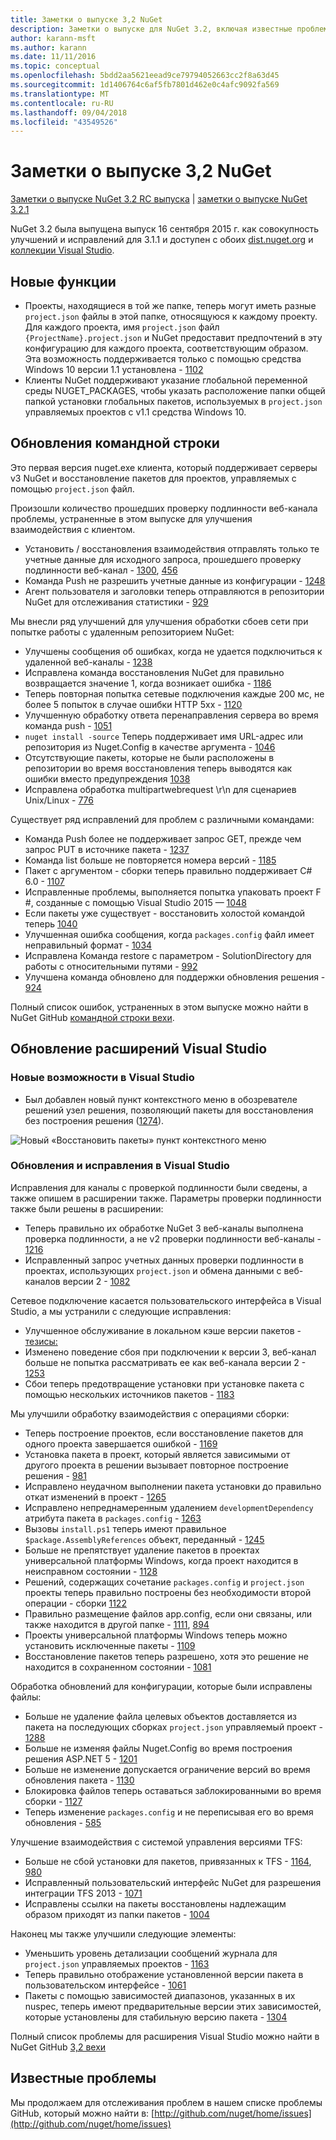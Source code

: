 ```yaml
---
title: Заметки о выпуске 3,2 NuGet
description: Заметки о выпуске для NuGet 3.2, включая известные проблемы, исправления ошибок, добавленные функции и запросы на изменение структуры.
author: karann-msft
ms.author: karann
ms.date: 11/11/2016
ms.topic: conceptual
ms.openlocfilehash: 5bdd2aa5621eead9ce79794052663cc2f8a63d45
ms.sourcegitcommit: 1d1406764c6af5fb7801d462e0c4afc9092fa569
ms.translationtype: MT
ms.contentlocale: ru-RU
ms.lasthandoff: 09/04/2018
ms.locfileid: "43549526"
---
```

# <a name="nuget-32-release-notes"></a>Заметки о выпуске 3,2 NuGet

[Заметки о выпуске NuGet 3.2 RC выпуска](../release-notes/nuget-3.2-RC.md) | [заметки о выпуске NuGet 3.2.1](../release-notes/nuget-3.2.1.md)

NuGet 3.2 была выпущена выпуск 16 сентября 2015 г. как совокупность улучшений и исправлений для 3.1.1 и доступен с обоих [dist.nuget.org](http://dist.nuget.org/index.html) и [коллекции Visual Studio](https://marketplace.visualstudio.com/items?itemName=NuGetTeam.NuGetPackageManagerforVisualStudio2015).

## <a name="new-features"></a>Новые функции

* Проекты, находящиеся в той же папке, теперь могут иметь разные `project.json` файлы в этой папке, относящуюся к каждому проекту.  Для каждого проекта, имя `project.json` файл `{ProjectName}.project.json` и NuGet предоставит предпочтений в эту конфигурацию для каждого проекта, соответствующим образом.  Эта возможность поддерживается только с помощью средства Windows 10 версии 1.1 установлена - [1102](https://github.com/NuGet/Home/issues/1102)
* Клиенты NuGet поддерживают указание глобальной переменной среды NUGET_PACKAGES, чтобы указать расположение папки общей папкой установки глобальных пакетов, используемых в `project.json` управляемых проектов с v1.1 средства Windows 10.

## <a name="command-line-updates"></a>Обновления командной строки

Это первая версия nuget.exe клиента, который поддерживает серверы v3 NuGet и восстановление пакетов для проектов, управляемых с помощью `project.json` файл.

Произошли количество прошедших проверку подлинности веб-канала проблемы, устраненные в этом выпуске для улучшения взаимодействия с клиентом.

* Установить / восстановления взаимодействия отправлять только те учетные данные для исходного запроса, прошедшего проверку подлинности веб-канал - [1300](https://github.com/NuGet/Home/issues/1300), [456](https://github.com/NuGet/Home/issues/456)
* Команда Push не разрешить учетные данные из конфигурации - [1248](https://github.com/NuGet/Home/issues/1248)
* Агент пользователя и заголовки теперь отправляются в репозитории NuGet для отслеживания статистики - [929](https://github.com/NuGet/Home/issues/929)

Мы внесли ряд улучшений для улучшения обработки сбоев сети при попытке работы с удаленным репозиторием NuGet:

* Улучшены сообщения об ошибках, когда не удается подключиться к удаленной веб-каналы - [1238](https://github.com/NuGet/Home/issues/1238)
* Исправлена команда восстановления NuGet для правильно возвращается значение 1, когда возникает ошибка - [1186](https://github.com/NuGet/Home/issues/1186)
* Теперь повторная попытка сетевые подключения каждые 200 мс, не более 5 попыток в случае ошибки HTTP 5xx - [1120](https://github.com/NuGet/Home/issues/1120)
* Улучшенную обработку ответа перенаправления сервера во время команда push - [1051](https://github.com/NuGet/Home/issues/1051)
* `nuget install -source` Теперь поддерживает имя URL-адрес или репозитория из Nuget.Config в качестве аргумента - [1046](https://github.com/NuGet/Home/issues/1046)
* Отсутствующие пакеты, которые не были расположены в репозитории во время восстановления теперь выводятся как ошибки вместо предупреждения [1038](https://github.com/NuGet/Home/issues/1038)
* Исправлена обработка multipartwebrequest \r\n для сценариев Unix/Linux - [776](https://github.com/NuGet/Home/issues/776)

Существует ряд исправлений для проблем с различными командами:

* Команда Push более не поддерживает запрос GET, прежде чем запрос PUT в источнике пакета - [1237](https://github.com/NuGet/Home/issues/1237)
* Команда list больше не повторяется номера версий - [1185](https://github.com/NuGet/Home/issues/1185)
* Пакет с аргументом - сборки теперь правильно поддерживает C# 6.0 - [1107](https://github.com/NuGet/Home/issues/1107)
* Исправленные проблемы, выполняется попытка упаковать проект F #, созданные с помощью Visual Studio 2015 — [1048](https://github.com/NuGet/Home/issues/1048)
* Если пакеты уже существует - восстановить холостой командой теперь [1040](https://github.com/NuGet/Home/issues/1040)
* Улучшенная ошибка сообщения, когда `packages.config` файл имеет неправильный формат - [1034](https://github.com/NuGet/Home/issues/1034)
* Исправлена Команда restore с параметром - SolutionDirectory для работы с относительными путями - [992](https://github.com/NuGet/Home/issues/992)
* Улучшена команда обновлено для поддержки обновления решения - [924](https://github.com/NuGet/Home/issues/924)

Полный список ошибок, устраненных в этом выпуске можно найти в NuGet GitHub [командной строки вехи](https://github.com/nuget/home/issues?utf8=%E2%9C%93&q=is%3Aissue+milestone%3A3.2.0-commandline+is%3Aclosed+-label%3AClosedAs%3ADuplicate).

## <a name="visual-studio-extension-updates"></a>Обновление расширений Visual Studio

### <a name="new-features-in-visual-studio"></a>Новые возможности в Visual Studio

* Был добавлен новый пункт контекстного меню в обозревателе решений узел решения, позволяющий пакеты для восстановления без построения решения ([1274](https://github.com/NuGet/Home/issues/1274)).

![Новый «Восстановить пакеты» пункт контекстного меню](./media/NuGet-3.2/newContextMenu.png)

### <a name="updates-and-fixes-in-visual-studio"></a>Обновления и исправления в Visual Studio

Исправления для каналы с проверкой подлинности были сведены, а также опишем в расширении также.  Параметры проверки подлинности также были решены в расширении:

* Теперь правильно их обработке NuGet 3 веб-каналы выполнена проверка подлинности, а не v2 проверки подлинности веб-каналы - [1216](https://github.com/NuGet/Home/issues/1216)
* Исправленный запрос учетных данных проверки подлинности в проектах, использующих `project.json` и обмена данными с веб-каналов версии 2 - [1082](https://github.com/NuGet/Home/issues/1082)

Сетевое подключение касается пользовательского интерфейса в Visual Studio, а мы устранили с следующие исправления:

* Улучшенное обслуживание в локальном кэше версии пакетов - [тезисы:](https://github.com/NuGet/Home/issues/1096)
* Изменено поведение сбоя при подключении к версии 3, веб-канал больше не попытка рассматривать ее как веб-канала версии 2 - [1253](https://github.com/NuGet/Home/issues/1253)
* Сбои теперь предотвращение установки при установке пакета с помощью нескольких источников пакетов - [1183](https://github.com/NuGet/Home/issues/1183)

Мы улучшили обработку взаимодействия с операциями сборки:

* Теперь построение проектов, если восстановление пакетов для одного проекта завершается ошибкой - [1169](https://github.com/NuGet/Home/issues/1169)
* Установка пакета в проект, который является зависимыми от другого проекта в решении вызывает повторное построение решения - [981](https://github.com/NuGet/Home/issues/981)
* Исправлено неудачном выполнении пакета установки до правильно откат изменений в проект - [1265](https://github.com/NuGet/Home/issues/1265)
* Исправлено непреднамеренным удалением `developmentDependency` атрибута пакета в `packages.config`  -  [1263](https://github.com/NuGet/Home/issues/1263)
* Вызовы `install.ps1` теперь имеют правильное `$package.AssemblyReferences` объект, переданный - [1245](https://github.com/NuGet/Home/issues/1245)
* Больше не препятствует удаление пакетов в проектах универсальной платформы Windows, когда проект находится в неисправном состоянии - [1128](https://github.com/NuGet/Home/issues/1128)
* Решений, содержащих сочетание `packages.config` и `project.json` проекты теперь правильно построены без необходимости второй операции - сборки [1122](https://github.com/NuGet/Home/issues/1122)
* Правильно размещение файлов app.config, если они связаны, или также находится в другой папке - [1111](https://github.com/NuGet/Home/issues/1111), [894](https://github.com/NuGet/Home/issues/894)
* Проекты универсальной платформы Windows теперь можно установить исключенные пакеты - [1109](https://github.com/NuGet/Home/issues/1109)
* Восстановление пакетов теперь разрешено, хотя это решение не находится в сохраненном состоянии - [1081](https://github.com/NuGet/Home/issues/1081)

Обработка обновлений для конфигурации, которые были исправлены файлы:

* Больше не удаление файла целевых объектов доставляется из пакета на последующих сборках `project.json` управляемый проект - [1288](https://github.com/NuGet/Home/issues/1288)
* Больше не изменяя файлы Nuget.Config во время построения решения ASP.NET 5 - [1201](https://github.com/NuGet/Home/issues/1201)
* Больше не изменение допускается ограничение версий во время обновления пакета - [1130](https://github.com/NuGet/Home/issues/1130)
* Блокировка файлов теперь оставаться заблокированными во время сборки - [1127](https://github.com/NuGet/Home/issues/1127)
* Теперь изменение `packages.config` и не переписывая его во время обновления - [585](https://github.com/NuGet/Home/issues/585)

Улучшение взаимодействия с системой управления версиями TFS:

* Больше не сбой установки для пакетов, привязанных к TFS - [1164](https://github.com/NuGet/Home/issues/1164), [980](https://github.com/NuGet/Home/issues/980)
* Исправленный пользовательский интерфейс NuGet для разрешения интеграции TFS 2013 - [1071](https://github.com/NuGet/Home/issues/1071)
* Исправлены ссылки на пакеты восстановлены надлежащим образом приходят из папки пакетов - [1004](https://github.com/NuGet/Home/issues/1004)

Наконец мы также улучшили следующие элементы:

* Уменьшить уровень детализации сообщений журнала для `project.json` управляемых проектов - [1163](https://github.com/NuGet/Home/issues/1163)
* Теперь правильно отображение установленной версии пакета в пользовательском интерфейсе - [1061](https://github.com/NuGet/Home/issues/1061)
* Пакеты с помощью зависимостей диапазонов, указанных в их nuspec, теперь имеют предварительные версии этих зависимостей, которые установлены для стабильную версию пакета - [1304](https://github.com/NuGet/Home/issues/1304)

Полный список проблемы для расширения Visual Studio можно найти в NuGet GitHub [3,2 вехи](https://github.com/nuget/home/issues?q=is%3Aissue+is%3Aclosed+-label%3AClosedAs%3ADuplicate+milestone%3A3.2)

## <a name="known-issues"></a>Известные проблемы

Мы продолжаем для отслеживания проблем в нашем списке проблемы GitHub, который можно найти в: [http://github.com/nuget/home/issues](http://github.com/nuget/home/issues)